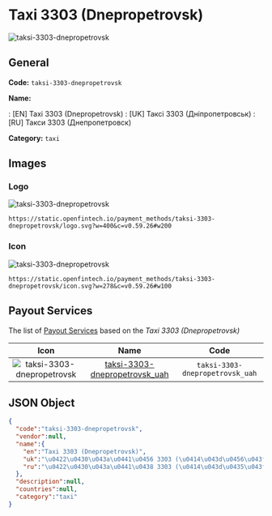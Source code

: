 
# Taxi 3303 (Dnepropetrovsk) 
![taksi-3303-dnepropetrovsk](https://static.openfintech.io/payment_methods/taksi-3303-dnepropetrovsk/logo.svg?w=400&c=v0.59.26#w200)  

## General 
**Code:** `taksi-3303-dnepropetrovsk` 
 
**Name:** 
 
:	[EN] Taxi 3303 (Dnepropetrovsk) 
:	[UK] Таксі 3303 (Дніпропетровськ) 
:	[RU] Такси 3303 (Днепропетровск) 
 
**Category:** `taxi` 
 

## Images 

### Logo 
![taksi-3303-dnepropetrovsk](https://static.openfintech.io/payment_methods/taksi-3303-dnepropetrovsk/logo.svg?w=400&c=v0.59.26#w200)  

```
https://static.openfintech.io/payment_methods/taksi-3303-dnepropetrovsk/logo.svg?w=400&c=v0.59.26#w200
```  

### Icon 
![taksi-3303-dnepropetrovsk](https://static.openfintech.io/payment_methods/taksi-3303-dnepropetrovsk/icon.svg?w=278&c=v0.59.26#w100)  

```
https://static.openfintech.io/payment_methods/taksi-3303-dnepropetrovsk/icon.svg?w=278&c=v0.59.26#w100
```  

## Payout Services 
 
The list of [Payout Services](/payout-services/) based on the _Taxi 3303 (Dnepropetrovsk)_ 

|Icon|Name|Code| 
|:---:|:---:|:---:| 
|![taksi-3303-dnepropetrovsk](https://static.openfintech.io/payout_methods/taksi-3303-dnepropetrovsk/icon.svg?w=278&c=v0.59.26#w40) |[taksi-3303-dnepropetrovsk_uah](/payout-services/taksi-3303-dnepropetrovsk_uah/)|`taksi-3303-dnepropetrovsk_uah`| 
 

## JSON Object 

```json
{
  "code":"taksi-3303-dnepropetrovsk",
  "vendor":null,
  "name":{
    "en":"Taxi 3303 (Dnepropetrovsk)",
    "uk":"\u0422\u0430\u043a\u0441\u0456 3303 (\u0414\u043d\u0456\u043f\u0440\u043e\u043f\u0435\u0442\u0440\u043e\u0432\u0441\u044c\u043a)",
    "ru":"\u0422\u0430\u043a\u0441\u0438 3303 (\u0414\u043d\u0435\u043f\u0440\u043e\u043f\u0435\u0442\u0440\u043e\u0432\u0441\u043a)"
  },
  "description":null,
  "countries":null,
  "category":"taxi"
}
```  
